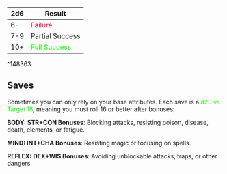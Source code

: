 | 2d6 | Result                                    |
| --- | ----------------------------------------- |
| 6-  | <font color="#FF073A">Failure</font>      |
| 7-9 | Partial Success                           |
| 10+ | <font color="#11FF00">Full Success</font> |

^148363

## Saves
Sometimes you can only rely on your base attributes. Each save is a <font color="#11FF00">d20 vs Target 16</font>, meaning you must roll 16 or better after bonuses: 

**BODY: STR+CON Bonuses**: Blocking attacks, resisting poison, disease, death, elements, or fatigue.

**MIND: INT+CHA Bonuses**: Resisting magic or focusing on spells.

**REFLEX: DEX+WIS Bonuses**: Avoiding unblockable attacks, traps, or other dangers. 